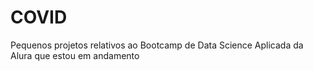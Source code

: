 # COVID

  Pequenos projetos relativos ao Bootcamp de Data Science Aplicada da Alura que estou em andamento
